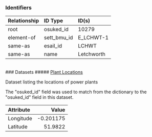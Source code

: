 ### Identifiers

| Relationship   | ID Type     | ID(s)      |
|:---------------|:------------|:-----------|
| root           | osuked_id   | 10279      |
| element-of     | sett_bmu_id | E_LCHWT-1  |
| same-as        | esail_id    | LCHWT      |
| same-as        | name        | Letchworth |

<br>
### Datasets
##### <a href="https://raw.githubusercontent.com/OSUKED/Dictionary-Datasets/main/datasets/plant-locations/datapackage.json">Plant Locations</a>

Dataset listing the locations of power plants

The "osuked_id" field was used to match from the dictionary to the "osuked_id" field in this dataset.

| Attribute   |     Value |
|:------------|----------:|
| Longitude   | -0.201175 |
| Latitude    | 51.9822   |
